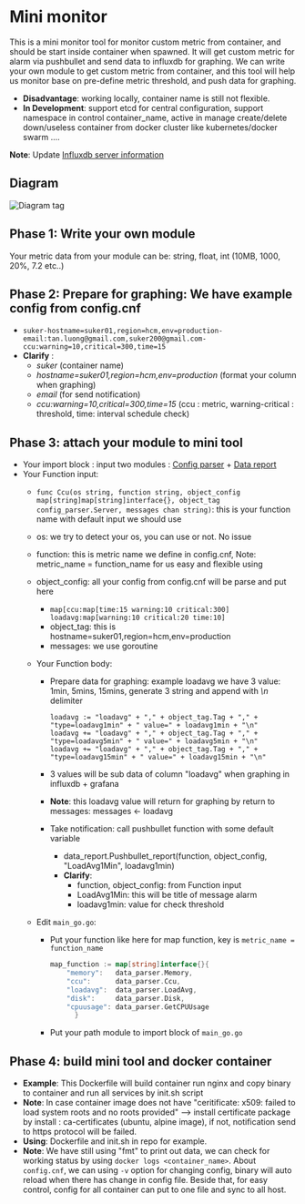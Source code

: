# Mini monitor

This is a mini monitor tool for monitor custom metric from container, and should be start inside container when spawned. It will get custom metric for alarm  via pushbullet and send data to influxdb for graphing.
We can write your own module to get custom metric from container, and this tool will help us monitor base on pre-define metric threshold, and push data for graphing.

- **Disadvantage**: working locally, container name is still not flexible.
- **In Development**: support etcd for central configuration, support namespace in control container_name, active in manage create/delete down/useless container from docker cluster like kubernetes/docker swarm ....

**Note**: Update [Influxdb server information](https://github.com/suker200/minimonitor/blob/master/data_report/influxdb_report.go)

## Diagram
![Diagram tag](https://raw.githubusercontent.com/suker200/minimonitor/master/diagram_minimonitor.png)

## Phase 1: Write your own module
Your metric data from your module can be: string, float, int (10MB, 1000, 20%, 7.2 etc..)

## Phase 2: Prepare for graphing: We have example config from config.cnf
- `suker-hostname=suker01,region=hcm,env=production-email:tan.luong@gmail.com,suker200@gmail.com-ccu:warning=10,critical=300,time=15`
- **Clarify** :
  + *suker* (container name)
  + *hostname=suker01,region=hcm,env=production* (format your column when graphing)
  + *email* (for send notification)
  + *ccu:warning=10,critical=300,time=15* (ccu : metric, warning-critical : threshold, time: interval schedule check)

## Phase 3: attach your module to mini tool
- Your import block : input two modules : [Config parser](https://github.com/suker200/minimonitor/tree/master/config_parser) + [Data report](https://github.com/suker200/minimonitor/tree/master/data_report)
- Your Function input:
  + `func Ccu(os string, function string, object_config map[string]map[string]interface{}, object_tag config_parser.Server, messages chan string)`: this is your function name with default input we should use
  + os: we try to detect your os, you can use or not. No issue
  + function: this is metric name we define in config.cnf, Note: metric_name = function_name for us easy and flexible using
  + object_config: all your config from config.cnf will be parse and put here
    - `map[ccu:map[time:15 warning:10 critical:300] loadavg:map[warning:10 critical:20 time:10]`
    - object_tag: this is hostname=suker01,region=hcm,env=production
    - messages: we use goroutine

  + Your Function body:
    - Prepare data for graphing: example loadavg we have 3 value: 1min, 5mins, 15mins, generate 3 string and append with *\n* delimiter
        ```
        loadavg := "loadavg" + "," + object_tag.Tag + "," + "type=loadavg1min" + " value=" + loadavg1min + "\n"
        loadavg += "loadavg" + "," + object_tag.Tag + "," + "type=loadavg5min" + " value=" + loadavg5min + "\n"
        loadavg += "loadavg" + "," + object_tag.Tag + "," + "type=loadavg15min" + " value=" + loadavg15min + "\n"
        ```

    - 3 values will be sub data of column "loadavg" when graphing in influxdb + grafana
    - **Note**: this loadavg value will return for graphing by return to messages: messages <\- loadavg
    - Take notification: call pushbullet function with some default variable
      + data_report.Pushbullet_report(function, object_config, "LoadAvg1Min", loadavg1min)
      + **Clarify**:
        - function, object_config: from Function input
        - LoadAvg1Min: this will be title of message alarm
        - loadavg1min: value for check threshold

  + Edit `main_go.go`:
    - Put your function like here for map function, key is `metric_name = function_name`
        ```go
        map_function := map[string]interface{}{ 
            "memory":   data_parser.Memory,
            "ccu":      data_parser.Ccu,
            "loadavg":  data_parser.LoadAvg,
            "disk":     data_parser.Disk,
            "cpuusage": data_parser.GetCPUUsage
			  }
        ```
    - Put your path module to import block of `main_go.go`

## Phase 4: build mini tool and docker container
  - **Example**: This Dockerfile will build container run nginx and copy binary to container and run all services by init.sh script
  - **Note**: In case container image does not have "ceritificate: x509: failed to load system roots and no roots provided" --> install certificate package by install : ca-certificates (ubuntu, alpine image), if not, notification send to https protocol will be failed.
  - **Using**: Dockerfile and init.sh in repo for example.
  - **Note**: We have still using "fmt" to print out data, we can check for working status by using `docker logs <container_name>`. About `config.cnf`, we can using `-v` option for changing config, binary will auto reload when there has change in config file. Beside that, for easy control, config for all container can put to one file and sync to all host.

